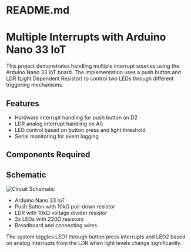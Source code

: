 # README.md

# Multiple Interrupts with Arduino Nano 33 IoT

This project demonstrates handling multiple interrupt sources using the Arduino Nano 33 IoT board. The implementation uses a push button and LDR (Light Dependent Resistor) to control two LEDs through different triggering mechanisms.

## Features

- Hardware interrupt handling for push button on D2
- LDR analog interrupt handling on A0
- LED control based on button press and light threshold
- Serial monitoring for event logging

## Components Required

## Schematic

![Circuit Schematic](images/interrupts_schem.jpg)

- Arduino Nano 33 IoT
- Push Button with 10kΩ pull-down resistor
- LDR with 10kΩ voltage divider resistor
- 2x LEDs with 220Ω resistors
- Breadboard and connecting wires

The system toggles LED1 through button press interrupts and LED2 based on analog interrupts from the LDR when light levels change significantly.
